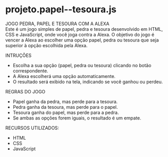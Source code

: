 # projeto.papel--tesoura.js
JOGO PEDRA, PAPEL E TESOURA COM A ALEXA <br>
  Este é um jogo simples de papel, pedra e tesoura desenvolvido em HTML, CSS e JavaScript, onde você joga contra a Alexa. 
O objetivo do jogo é vencer a Alexa ao escolher uma opção papel, pedra ou tesoura que seja superior à opção escolhida pela Alexa.

INTRUÇÕES

- Escolha a sua opção (papel, pedra ou tesoura) clicando no botão correspondente.
- A Alexa escolherá uma opção automaticamente.
- O resultado será exibido na tela, indicando se você ganhou ou perdeu.

REGRAS DO JOGO

- Papel ganha da pedra, mas perde para a tesoura.
- Pedra ganha da tesoura, mas perde para o papel.
- Tesoura ganha do papel, mas perde para a pedra.
- Se ambas as opções forem iguais, o resultado é um empate.

RECURSOS UTILIZADOS:
- HTML
- CSS
- JavaScript

